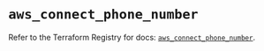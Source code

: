 # `aws_connect_phone_number`

Refer to the Terraform Registry for docs: [`aws_connect_phone_number`](https://registry.terraform.io/providers/hashicorp/aws/4.67.0/docs/resources/connect_phone_number).
